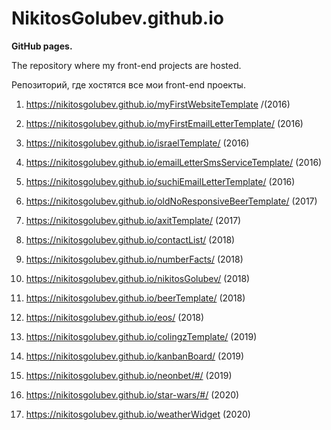 # NikitosGolubev.github.io

**GitHub pages.**

The repository where my front-end projects are hosted.

Репозиторий, где хостятся все мои front-end проекты.

1. https://nikitosgolubev.github.io/myFirstWebsiteTemplate /(2016)
2. https://nikitosgolubev.github.io/myFirstEmailLetterTemplate/ (2016)
3. https://nikitosgolubev.github.io/israelTemplate/ (2016)
4. https://nikitosgolubev.github.io/emailLetterSmsServiceTemplate/ (2016)
5. https://nikitosgolubev.github.io/suchiEmailLetterTemplate/ (2016)

6. https://nikitosgolubev.github.io/oldNoResponsiveBeerTemplate/ (2017)
7. https://nikitosgolubev.github.io/axitTemplate/ (2017)

8. https://nikitosgolubev.github.io/contactList/ (2018)
9. https://nikitosgolubev.github.io/numberFacts/ (2018)
10. https://nikitosgolubev.github.io/nikitosGolubev/ (2018)
11. https://nikitosgolubev.github.io/beerTemplate/ (2018)
12. https://nikitosgolubev.github.io/eos/ (2018)

13. https://nikitosgolubev.github.io/colingzTemplate/ (2019)
14. https://nikitosgolubev.github.io/kanbanBoard/ (2019)
15. https://nikitosgolubev.github.io/neonbet/#/ (2019)
  
16. https://nikitosgolubev.github.io/star-wars/#/ (2020)
17. https://nikitosgolubev.github.io/weatherWidget (2020)
